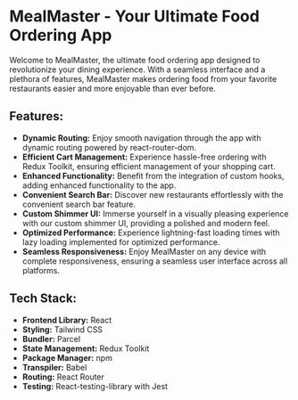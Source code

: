 # MealMaster - Your Ultimate Food Ordering App

Welcome to MealMaster, the ultimate food ordering app designed to revolutionize your dining experience. With a seamless interface and a plethora of features, MealMaster makes ordering food from your favorite restaurants easier and more enjoyable than ever before.

## Features:
- **Dynamic Routing:** Enjoy smooth navigation through the app with dynamic routing powered by react-router-dom.
- **Efficient Cart Management:** Experience hassle-free ordering with Redux Toolkit, ensuring efficient management of your shopping cart.
- **Enhanced Functionality:** Benefit from the integration of custom hooks, adding enhanced functionality to the app.
- **Convenient Search Bar:** Discover new restaurants effortlessly with the convenient search bar feature.
- **Custom Shimmer UI:** Immerse yourself in a visually pleasing experience with our custom shimmer UI, providing a polished and modern feel.
- **Optimized Performance:** Experience lightning-fast loading times with lazy loading implemented for optimized performance.
- **Seamless Responsiveness:** Enjoy MealMaster on any device with complete responsiveness, ensuring a seamless user interface across all platforms.

## Tech Stack:
- **Frontend Library:** React
- **Styling:** Tailwind CSS
- **Bundler:** Parcel
- **State Management:** Redux Toolkit
- **Package Manager:** npm
- **Transpiler:** Babel
- **Routing:** React Router
- **Testing:** React-testing-library with Jest

